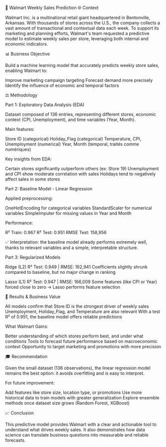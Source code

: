 🏦 Walmart Weekly Sales Prediction
🌐 Context

Walmart Inc. is a multinational retail giant headquartered in Bentonville, Arkansas. With thousands of stores across the U.S., the company collects a vast amount of transactional and contextual data each week.
To support its marketing and planning efforts, Walmart's team requested a predictive model to estimate weekly sales per store, leveraging both internal and economic indicators.

📊 Business Objective

Build a machine learning model that accurately predicts weekly store sales, enabling Walmart to:

Improve marketing campaign targeting
Forecast demand more precisely
Identify the influence of economic and temporal factors


⚖️ Methodology

Part 1: Exploratory Data Analysis (EDA)

Dataset composed of 136 entries, representing different stores, economic context (CPI, Unemployment), and time variables (Year, Month).

Main features:

Store ID (categorical)
Holiday_Flag (categorical)
Temperature, CPI, Unemployment (numerical)
Year, Month (temporal, traités comme numériques)

Key insights from EDA:

Certain stores significantly outperform others (ex: Store 19)
Unemployment and CPI show moderate correlation with sales
Holidays tend to negatively affect sales in some stores

Part 2: Baseline Model - Linear Regression

Applied preprocessing:

OneHotEncoding for categorical variables
StandardScaler for numerical variables
SimpleImputer for missing values in Year and Month

Performance:

R² Train: 0.967
R² Test: 0.951
RMSE Test: 158,956

✅ Interpretation: the baseline model already performs extremely well, thanks to relevant variables and a simple, interpretable structure.

Part 3: Regularized Models

Ridge (L2)
R² Test: 0.949 | RMSE: 162,941
Coefficients slightly shrunk compared to baseline, but no major change in ranking

Lasso (L1)
R² Test: 0.947 | RMSE: 166,009
Some features (like CPI or Year) forced close to zero → Lasso performs feature selection

🥇 Results & Business Value

All models confirm that Store ID is the strongest driver of weekly sales
Unemployment, Holiday_Flag, and Temperature are also relevant
With a test R² of 0.951, the baseline model offers reliable predictions

What Walmart Gains:

Better understanding of which stores perform best, and under what conditions
Tools to forecast future performance based on macroeconomic context
Opportunity to target marketing and promotions with more precision

🎓 Recommendation

Given the small dataset (136 observations), the linear regression model remains the best option: it avoids overfitting and is easy to interpret.

For future improvement:

Add features like store size, location type, or promotions
Use more historical data to train models with greater generalization
Explore ensemble methods once dataset size grows (Random Forest, XGBoost)

📈 Conclusion

This predictive model provides Walmart with a clear and actionable tool to understand what drives weekly sales. It also demonstrates how data science can translate business questions into measurable and reliable forecasts.